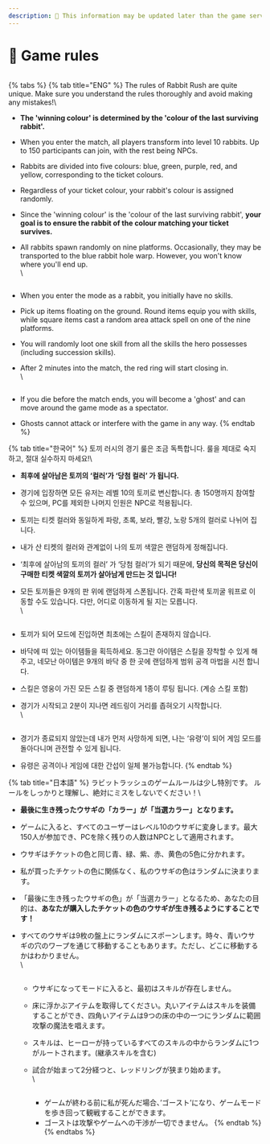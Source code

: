 ```yaml
---
description: 🛑 This information may be updated later than the game server data.
---
```


# 📁 Game rules

<figure><img src="../../.gitbook/assets/image (100).png" alt=""><figcaption></figcaption></figure>

{% tabs %}
{% tab title="ENG" %}
The rules of Rabbit Rush are quite unique. Make sure you understand the rules thoroughly and avoid making any mistakes!\


* **The 'winning colour' is determined by the 'colour of the last surviving rabbit'.**
* When you enter the match, all players transform into level 10 rabbits. Up to 150 participants can join, with the rest being NPCs.
* Rabbits are divided into five colours: blue, green, purple, red, and yellow, corresponding to the ticket colours.
* Regardless of your ticket colour, your rabbit's colour is assigned randomly.
* Since the 'winning colour' is the 'colour of the last surviving rabbit', **your goal is to ensure the rabbit of the colour matching your ticket survives.**
*   All rabbits spawn randomly on nine platforms. Occasionally, they may be transported to the blue rabbit hole warp. However, you won't know where you'll end up.\
    \


    <figure><img src="../../.gitbook/assets/image (97).png" alt=""><figcaption></figcaption></figure>


* When you enter the mode as a rabbit, you initially have no skills.
* Pick up items floating on the ground. Round items equip you with skills, while square items cast a random area attack spell on one of the nine platforms.
* You will randomly loot one skill from all the skills the hero possesses (including succession skills).
*   After 2 minutes into the match, the red ring will start closing in.\
    \


    <figure><img src="../../.gitbook/assets/image (98).png" alt=""><figcaption></figcaption></figure>


* If you die before the match ends, you will become a 'ghost' and can move around the game mode as a spectator.
* Ghosts cannot attack or interfere with the game in any way.
{% endtab %}

{% tab title="한국어" %}
토끼 러시의 경기 룰은 조금 독특합니다. 룰을 제대로 숙지하고, 절대 실수하지 마세요!\


* **최후에 살아남은 토끼의 ‘컬러’가 ‘당첨 컬러’ 가 됩니다.**
* 경기에 입장하면 모든 유저는 레벨 10의 토끼로 변신합니다. 총 150명까지 참여할 수 있으며, PC를 제외한 나머지 인원은 NPC로 적용됩니다.
* 토끼는 티켓 컬러와 동일하게 파랑, 초록, 보라, 빨강, 노랑 5개의 컬러로 나뉘어 집니다.
* 내가 산 티켓의 컬러와 관계없이 나의 토끼 색깔은 랜덤하게 정해집니다.
* ‘최후에 살아남의 토끼의 컬러’ 가 ‘당첨 컬러’가 되기 때문에, **당신의 목적은 당신이 구매한 티켓 색깔의 토끼가 살아남게 만드는 것 입니다!**
*   모든 토끼들은 9개의 판 위에 랜덤하게 스폰됩니다. 간혹 파란색 토끼굴 워프로 이동할 수도 있습니다. 다만, 어디로 이동하게 될 지는 모릅니다.\
    \


    <figure><img src="../../.gitbook/assets/image (102).png" alt=""><figcaption></figcaption></figure>


* 토끼가 되어 모드에 진입하면 최초에는 스킬이 존재하지 않습니다.
* 바닥에 떠 있는 아이템들을 획득하세요. 동그란 아이템은 스킬을 장착할 수 있게 해주고, 네모난 아이템은 9개의 바닥 중 한 곳에 랜덤하게 범위 공격 마법을 시전 합니다.
* 스킬은 영웅이 가진 모든 스킬 중 랜덤하게 1종이 루팅 됩니다. (계승 스킬 포함)
*   경기가 시작되고 2분이 지나면 레드링이 거리를 좁혀오기 시작합니다.\
    \


    <figure><img src="../../.gitbook/assets/image (103).png" alt=""><figcaption></figcaption></figure>


* 경기가 종료되지 않았는데 내가 먼저 사망하게 되면, 나는 ‘유령’이 되어 게임 모드를 돌아다니며 관전할 수 있게 됩니다.
* 유령은 공격이나 게임에 대한 간섭이 일체 불가능합니다.
{% endtab %}

{% tab title="日本語" %}
ラビットラッシュのゲームルールは少し特別です。 ルールをしっかりと理解し、絶対にミスをしないでください！\


* **最後に生き残ったウサギの「カラー」が「当選カラー」となります。**
* ゲームに入ると、すべてのユーザーはレベル10のウサギに変身します。最大150人が参加でき、PCを除く残りの人数はNPCとして適用されます。
* ウサギはチケットの色と同じ青、緑、紫、赤、黄色の5色に分かれます。
* 私が買ったチケットの色に関係なく、私のウサギの色はランダムに決まります。
* 「最後に生き残ったウサギの色」が「当選カラー」となるため、あなたの目的は、**あなたが購入したチケットの色のウサギが生き残るようにすることです！**
*   すべてのウサギは9枚の盤上にランダムにスポーンします。時々、青いウサギの穴のワープを通じて移動することもあります。ただし、どこに移動するかはわかりません。\
    \


    <figure><img src="../../.gitbook/assets/image (104).png" alt=""><figcaption></figcaption></figure>



    * ウサギになってモードに入ると、最初はスキルが存在しません。
    * 床に浮かぶアイテムを取得してください。丸いアイテムはスキルを装備することができ、四角いアイテムは9つの床の中の一つにランダムに範囲攻撃の魔法を唱えます。
    * スキルは、ヒーローが持っているすべてのスキルの中からランダムに1つがルートされます。(継承スキルを含む)
    *   試合が始まって2分経つと、レッドリングが狭まり始めます。\
        \


        <figure><img src="../../.gitbook/assets/image (105).png" alt=""><figcaption></figcaption></figure>



        * ゲームが終わる前に私が死んだ場合、’ゴースト’になり、ゲームモードを歩き回って観戦することができます。
        * ゴーストは攻撃やゲームへの干渉が一切できません。
{% endtab %}
{% endtabs %}
